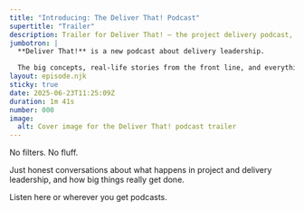```yaml
---
title: "Introducing: The Deliver That! Podcast"
supertitle: "Trailer"
description: Trailer for Deliver That! — the project delivery podcast, with hosts Steve Hunton and Joe Baker
jumbotron: |
  **Deliver That!** is a new podcast about delivery leadership.

  The big concepts, real-life stories from the front line, and everything involved in the role of a Chief Delivery Officer.
layout: episode.njk
sticky: true
date: 2025-06-23T11:25:09Z
duration: 1m 41s
number: 000
image:
  alt: Cover image for the Deliver That! podcast trailer
---
```


No filters. No fluff.

Just honest conversations about what happens in project and delivery leadership, and how big things really get done.

Listen here or wherever you get podcasts.
